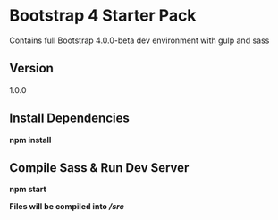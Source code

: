 # Bootstrap 4 Starter Pack
Contains full Bootstrap 4.0.0-beta dev environment with gulp and sass

## Version
1.0.0

## Install Dependencies
**npm install**

## Compile Sass & Run Dev Server
**npm start**

**Files will be compiled into _/src_**